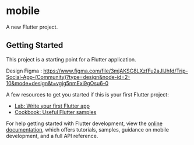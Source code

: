 # mobile

A new Flutter project.

## Getting Started

This project is a starting point for a Flutter application.

Design 
Figma : https://www.figma.com/file/3mjAKSC8LXzfFu2aJlJhfd/Trip-Social-App-(Community)?type=design&node-id=2-10&mode=design&t=vgjg5nmExi9gOsu6-0

A few resources to get you started if this is your first Flutter project:

- [Lab: Write your first Flutter app](https://docs.flutter.dev/get-started/codelab)
- [Cookbook: Useful Flutter samples](https://docs.flutter.dev/cookbook)

For help getting started with Flutter development, view the
[online documentation](https://docs.flutter.dev/), which offers tutorials,
samples, guidance on mobile development, and a full API reference.
